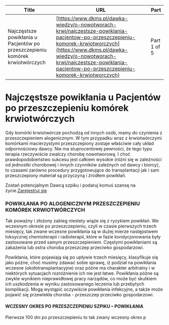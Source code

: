 | **Title**       | **URL**           | **Part**              |
|-----------------|-------------------|-----------------------|
| Najczęstsze powikłania u Pacjentów po przeszczepieniu komórek krwiotwórczych         | [https://www.dkms.pl/dawka-wiedzy/o-nowotworach-krwi/najczestsze-powiklania-pacjentow-po-przeszczepieniu-komorek-krwiotworczych](https://www.dkms.pl/dawka-wiedzy/o-nowotworach-krwi/najczestsze-powiklania-pacjentow-po-przeszczepieniu-komorek-krwiotworczych)    | Part 1 of 5          |

# Najczęstsze powikłania u Pacjentów po przeszczepieniu komórek krwiotwórczych

Gdy komórki krwiotwórcze pochodzą od innych osób, mamy do czynienia z przeszczepieniem alogenicznym. W tym przypadku wraz z krwiotwórczymi komórkami macierzystymi przeszczepiony zostaje właściwie cały układ odpornościowy dawcy. Nie ma stuprocentowej pewności, że tego typu terapia rzeczywiście zwalczy chorobę nowotworową. I choć prawdopodobieństwo sukcesu jest całkiem wysokie (różni się w zależności od jednostki chorobowej i innych czynników zależnych od dawcy i biorcy), to czasami zarówno procedury przygotowujące do transplantacji jak i sam przeszczepiony materiał są przyczyną i źródłem powikłań.


Zostań potencjalnym Dawcą szpiku i podaruj komuś szansę na życie.[Zarejestruj się](/zarejestruj-sie-teraz "Zarejestruj sie teraz")
### POWIKŁANIA PO ALOGENICZNYM PRZESZCZEPIENIU KOMÓREK KRWIOTWÓRCZYCH


Tak poważny i złożony zabieg niestety wiąże się z ryzykiem powikłań. We wczesnym okresie po przeszczepieniu, czyli w czasie pierwszych trzech miesięcy, tak zwane wczesne powikłania są w dużej mierze następstwem toksycznej chemioterapii i radioterapii, które w fazie kondycjonowania były zastosowane przed samym przeszczepieniem. Częstymi powikłaniami są zakażenia lub ostra choroba przeszczep przeciwko gospodarzowi.


Powikłania, które pojawiają się po upływie trzech miesięcy, klasyfikuje się jako późne, choć musimy zdawać sobie sprawę, iż podział na powikłania wczesne (okołotransplantacyjne) oraz późne ma charakter arbitralny i w niektórych sytuacjach rozróżnienie ich nie jest łatwe. Powikłania późne są zwykle wynikiem nieprawidłowej pracy narządów, co może być skutkiem ich uszkodzenia w wyniku zastosowanego leczenia lub przebytych komplikacji. Mogą wystąpić oczywiście powikłania infekcyjne, a także może pojawić się przewlekła choroba \- przeszczep przeciwko gospodarzowi.


#### WCZESNY OKRES PO PRZESZCZEPIENIU SZPIKU – POWIKŁANIA


Pierwsze 100 dni po przeszczepieniu to tak zwany wczesny okres p